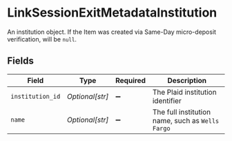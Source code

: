 # LinkSessionExitMetadataInstitution

An institution object. If the Item was created via Same-Day micro-deposit verification, will be `null`.


## Fields

| Field                                            | Type                                             | Required                                         | Description                                      |
| ------------------------------------------------ | ------------------------------------------------ | ------------------------------------------------ | ------------------------------------------------ |
| `institution_id`                                 | *Optional[str]*                                  | :heavy_minus_sign:                               | The Plaid institution identifier                 |
| `name`                                           | *Optional[str]*                                  | :heavy_minus_sign:                               | The full institution name, such as `Wells Fargo` |